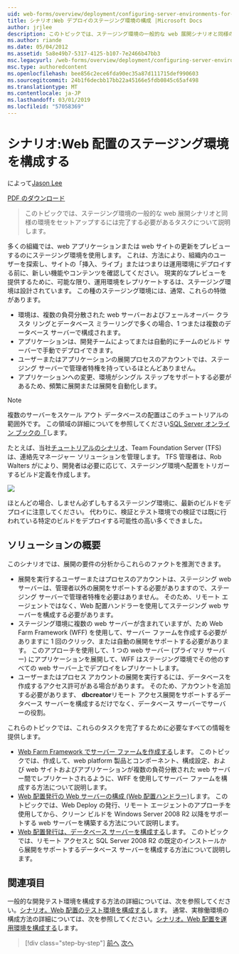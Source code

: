 ```yaml
---
uid: web-forms/overview/deployment/configuring-server-environments-for-web-deployment/scenario-configuring-a-staging-environment-for-web-deployment
title: シナリオ:Web デプロイのステージング環境の構成 |Microsoft Docs
author: jrjlee
description: このトピックでは、ステージング環境の一般的な web 展開シナリオと同様の環境変数を設定するには完了する必要があるタスクについて説明します.
ms.author: riande
ms.date: 05/04/2012
ms.assetid: 5a8e49b7-5317-4125-b107-7e2466b47bb3
msc.legacyurl: /web-forms/overview/deployment/configuring-server-environments-for-web-deployment/scenario-configuring-a-staging-environment-for-web-deployment
msc.type: authoredcontent
ms.openlocfilehash: bee856c2ece6fda90ec35a87d111715def990603
ms.sourcegitcommit: 24b1f6decbb17bb22a45166e5fdb0845c65af498
ms.translationtype: MT
ms.contentlocale: ja-JP
ms.lasthandoff: 03/01/2019
ms.locfileid: "57058369"
---
```

<a name="scenario-configuring-a-staging-environment-for-web-deployment"></a>シナリオ:Web 配置のステージング環境を構成する
====================
によって[Jason Lee](https://github.com/jrjlee)

[PDF のダウンロード](https://msdnshared.blob.core.windows.net/media/MSDNBlogsFS/prod.evol.blogs.msdn.com/CommunityServer.Blogs.Components.WeblogFiles/00/00/00/63/56/8130.DeployingWebAppsInEnterpriseScenarios.pdf)

> このトピックでは、ステージング環境の一般的な web 展開シナリオと同様の環境をセットアップするには完了する必要があるタスクについて説明します。


多くの組織では、web アプリケーションまたは web サイトの更新をプレビューするのにステージング環境を使用します。 これは、方法により、組織内のユーザーを探索し、サイトの「挿入、ライブ」またはつまりは運用環境にデプロイする前に、新しい機能やコンテンツを確認してください。 現実的なプレビューを提供するために、可能な限り、運用環境をレプリケートするは、ステージング環境は設計されています。 この種のステージング環境には、通常、これらの特徴があります。

- 環境は、複数の負荷分散された web サーバーおよびフェールオーバー クラスタ リングとデータベース ミラーリングで多くの場合、1 つまたは複数のデータベース サーバーで構成されます。
- アプリケーションは、開発チームによってまたは自動的にチームのビルド サーバーで手動でデプロイできます。
- ユーザーまたはアプリケーションの展開プロセスのアカウントでは、ステージング サーバーで管理者特権を持っているほとんどありません。
- アプリケーションへの変更、環境がシングル ステップをサポートする必要があるため、頻繁に展開または展開を自動化します。

> [!NOTE]
> 複数のサーバーをスケール アウト データベースの配置はこのチュートリアルの範囲外です。 この領域の詳細についてを参照してください[SQL Server オンライン ブックの「](https://technet.microsoft.com/library/ms130214.aspx)します。


たとえば、当社[チュートリアルのシナリオ](../deploying-web-applications-in-enterprise-scenarios/enterprise-web-deployment-scenario-overview.md)、Team Foundation Server (TFS) は、連絡先マネージャー ソリューションを管理します。 TFS 管理者は、Rob Walters がにより、開発者は必要に応じて、ステージング環境へ配置をトリガーするビルド定義を作成します。

![](scenario-configuring-a-staging-environment-for-web-deployment/_static/image1.png)

ほとんどの場合、しません必ずしもするステージング環境に、最新のビルドをデプロイに注意してください。 代わりに、検証とテスト環境での検証では既に行われている特定のビルドをデプロイする可能性の高い多くできました。

## <a name="solution-overview"></a>ソリューションの概要

このシナリオでは、展開の要件の分析からこれらのファクトを推測できます。

- 展開を実行するユーザーまたはプロセスのアカウントは、ステージング web サーバーは、管理者以外の展開をサポートする必要がありますので、ステージング サーバーで管理者特権を必要はありません。 そのため、リモート エージェントではなく、Web 配置ハンドラーを使用してステージング web サーバーを構成する必要があります。
- ステージング環境に複数の web サーバーが含まれていますが、ため Web Farm Framework (WFF) を使用して、サーバー ファームを作成する必要がありますに 1 回のクリック、または自動の展開をサポートする必要があります。 このアプローチを使用して、1 つの web サーバー (プライマリ サーバー) にアプリケーションを展開して、WFF はステージング環境でその他のすべての web サーバー上でデプロイをレプリケートします。
- ユーザーまたはプロセス アカウントの展開を実行するには、データベースを作成するアクセス許可がある場合があります。 そのため、アカウントを追加する必要があります、 **dbcreator**リモート アクセス展開をサポートするデータベース サーバーを構成するだけでなく、データベース サーバーでサーバーの役割。

これらのトピックでは、これらのタスクを完了するために必要なすべての情報を提供します。

- [Web Farm Framework でサーバー ファームを作成する](creating-a-server-farm-with-the-web-farm-framework.md)します。 このトピックでは、作成して、web platform 製品とコンポーネント、構成設定、および web サイトおよびアプリケーションが複数の負荷分散された web サーバー間でレプリケートされるように、WFF を使用してサーバー ファームを構成する方法について説明します。
- [Web 配置発行の Web サーバーの構成 (Web 配置ハンドラー)](configuring-a-web-server-for-web-deploy-publishing-web-deploy-handler.md)します。 このトピックでは、Web Deploy の発行、リモート エージェントのアプローチを使用してから、クリーン ビルドを Windows Server 2008 R2 以降をサポートする web サーバーを構築する方法について説明します。
- [Web 配置発行は、データベース サーバーを構成する](configuring-a-database-server-for-web-deploy-publishing.md)します。 このトピックでは、リモート アクセスと SQL Server 2008 R2 の既定のインストールから展開をサポートするデータベース サーバーを構成する方法について説明します。

## <a name="further-reading"></a>関連項目

一般的な開発テスト環境を構成する方法の詳細については、次を参照してください。[シナリオ。Web 配置のテスト環境を構成する](scenario-configuring-a-test-environment-for-web-deployment.md)します。 通常、実稼働環境の構成方法の詳細については、次を参照してください。[シナリオ。Web 配置を運用環境を構成する](scenario-configuring-a-production-environment-for-web-deployment.md)します。

> [!div class="step-by-step"]
> [前へ](scenario-configuring-a-test-environment-for-web-deployment.md)
> [次へ](scenario-configuring-a-production-environment-for-web-deployment.md)

